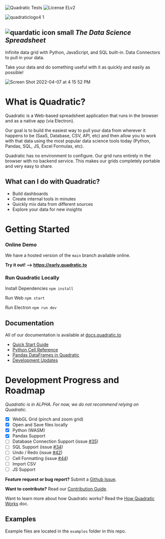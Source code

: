 ![Quadratic Tests](https://github.com/quadratichq/quadratic/actions/workflows/main.yml/badge.svg) ![License ELv2](https://user-images.githubusercontent.com/3479421/162047443-5469b5a7-43e9-4c23-a2fa-3f9e5b2ecfaf.svg)


![quadraticlogo4 1](https://user-images.githubusercontent.com/3479421/162037216-2fea1620-2310-4cfa-96fb-31299195e3a9.png)

![quardatic icon small](https://user-images.githubusercontent.com/3479421/162039117-02f85f2c-e382-4ed8-ac39-64efab17a144.svg)  **_The Data Science Spreadsheet_**
----

Infinite data grid with Python, JavaScript, and SQL built-in. Data Connectors to pull in your data.

Take your data and do something useful with it as quickly and easily as possible!

![Screen Shot 2022-04-07 at 4 15 52 PM](https://user-images.githubusercontent.com/3479421/162328478-198f27d1-4ab8-4334-8420-b082e68edefc.png)

# What is Quadratic?

Quadratic is a Web-based spreadsheet application that runs in the browser and as a native app (via Electron). 

Our goal is to build the easiest way to pull your data from wherever it happens to be (SaaS, Database, CSV, API, etc) and then allow you to work with that data using the most popular data science tools today (Python, Pandas, SQL, JS, Excel Formulas, etc). 

Quadratic has no environment to configure. Our grid runs entirely in the browser with no backend service. This makes our grids completely portable and very easy to share.

## What can I do with Quadratic?
- Build dashboards
- Create internal tools in minutes
- Quickly mix data from different sources
- Explore your data for new insights

# Getting Started

### Online Demo

We have a hosted version of the `main` branch available online. 

**Try it out! --> https://early.quadratic.to**

### Run Quadratic Locally

Install Dependencies `npm install`

Run Web `npm start`

Run Electron `npm run dev`

## Documentation

All of our documentation is available at [docs.quadratic.to](https://docs.quadratic.to)
- [Quick Start Guide](https://docs.quadratic.to/quick-start)
- [Python Cell Reference](https://docs.quadratic.to/reference/python-cell-reference)
- [Pandas DataFrames in Quadratic](https://docs.quadratic.to/reference/python-cell-reference/pandas-dataframe)
- [Development Updates](https://docs.quadratic.to/development-updates)

# Development Progress and Roadmap

_Quadratic is in ALPHA. For now, we do not recommend relying on Quadratic._

- [x] WebGL Grid (pinch and zoom grid)
- [x] Open and Save files locally
- [x] Python (WASM)
- [x] Pandas Support
- [ ] Database Connection Support (issue [#35](https://github.com/quadratichq/quadratic/issues/35))
- [ ] SQL Support (issue [#34](https://github.com/quadratichq/quadratic/issues/34))
- [ ] Undo / Redo (issue [#42](https://github.com/quadratichq/quadratic/issues/42))
- [ ] Cell Formatting (issue [#44](https://github.com/quadratichq/quadratic/issues/44))
- [ ] Import CSV
- [ ] JS Support

**Feature request or bug report?** Submit a [Github Issue](https://github.com/quadratichq/quadratic/issues/new/choose/).

**Want to contribute?** Read our [Contribution Guide](./CONTRIBUTING.md).

Want to learn more about how Quadratic works? Read the [How Quadratic Works](./docs/how_quadratic_works.md) doc.

## Examples

Example files are located in the `examples` folder in this repo.
